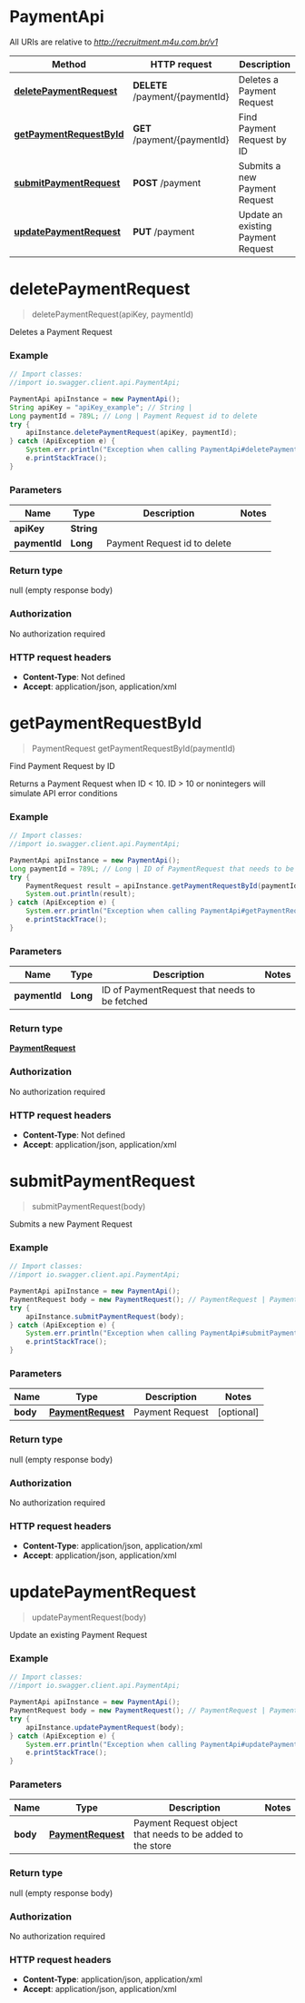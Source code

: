 # PaymentApi

All URIs are relative to *http://recruitment.m4u.com.br/v1*

Method | HTTP request | Description
------------- | ------------- | -------------
[**deletePaymentRequest**](PaymentApi.md#deletePaymentRequest) | **DELETE** /payment/{paymentId} | Deletes a Payment Request
[**getPaymentRequestById**](PaymentApi.md#getPaymentRequestById) | **GET** /payment/{paymentId} | Find Payment Request by ID
[**submitPaymentRequest**](PaymentApi.md#submitPaymentRequest) | **POST** /payment | Submits a new Payment Request
[**updatePaymentRequest**](PaymentApi.md#updatePaymentRequest) | **PUT** /payment | Update an existing Payment Request


<a name="deletePaymentRequest"></a>
# **deletePaymentRequest**
> deletePaymentRequest(apiKey, paymentId)

Deletes a Payment Request



### Example
```java
// Import classes:
//import io.swagger.client.api.PaymentApi;

PaymentApi apiInstance = new PaymentApi();
String apiKey = "apiKey_example"; // String | 
Long paymentId = 789L; // Long | Payment Request id to delete
try {
    apiInstance.deletePaymentRequest(apiKey, paymentId);
} catch (ApiException e) {
    System.err.println("Exception when calling PaymentApi#deletePaymentRequest");
    e.printStackTrace();
}
```

### Parameters

Name | Type | Description  | Notes
------------- | ------------- | ------------- | -------------
 **apiKey** | **String**|  |
 **paymentId** | **Long**| Payment Request id to delete |

### Return type

null (empty response body)

### Authorization

No authorization required

### HTTP request headers

 - **Content-Type**: Not defined
 - **Accept**: application/json, application/xml

<a name="getPaymentRequestById"></a>
# **getPaymentRequestById**
> PaymentRequest getPaymentRequestById(paymentId)

Find Payment Request by ID

Returns a Payment Request when ID &lt; 10.  ID &gt; 10 or nonintegers will simulate API error conditions

### Example
```java
// Import classes:
//import io.swagger.client.api.PaymentApi;

PaymentApi apiInstance = new PaymentApi();
Long paymentId = 789L; // Long | ID of PaymentRequest that needs to be fetched
try {
    PaymentRequest result = apiInstance.getPaymentRequestById(paymentId);
    System.out.println(result);
} catch (ApiException e) {
    System.err.println("Exception when calling PaymentApi#getPaymentRequestById");
    e.printStackTrace();
}
```

### Parameters

Name | Type | Description  | Notes
------------- | ------------- | ------------- | -------------
 **paymentId** | **Long**| ID of PaymentRequest that needs to be fetched |

### Return type

[**PaymentRequest**](PaymentRequest.md)

### Authorization

No authorization required

### HTTP request headers

 - **Content-Type**: Not defined
 - **Accept**: application/json, application/xml

<a name="submitPaymentRequest"></a>
# **submitPaymentRequest**
> submitPaymentRequest(body)

Submits a new Payment Request



### Example
```java
// Import classes:
//import io.swagger.client.api.PaymentApi;

PaymentApi apiInstance = new PaymentApi();
PaymentRequest body = new PaymentRequest(); // PaymentRequest | Payment Request
try {
    apiInstance.submitPaymentRequest(body);
} catch (ApiException e) {
    System.err.println("Exception when calling PaymentApi#submitPaymentRequest");
    e.printStackTrace();
}
```

### Parameters

Name | Type | Description  | Notes
------------- | ------------- | ------------- | -------------
 **body** | [**PaymentRequest**](PaymentRequest.md)| Payment Request | [optional]

### Return type

null (empty response body)

### Authorization

No authorization required

### HTTP request headers

 - **Content-Type**: application/json, application/xml
 - **Accept**: application/json, application/xml

<a name="updatePaymentRequest"></a>
# **updatePaymentRequest**
> updatePaymentRequest(body)

Update an existing Payment Request



### Example
```java
// Import classes:
//import io.swagger.client.api.PaymentApi;

PaymentApi apiInstance = new PaymentApi();
PaymentRequest body = new PaymentRequest(); // PaymentRequest | Payment Request object that needs to be added to the store
try {
    apiInstance.updatePaymentRequest(body);
} catch (ApiException e) {
    System.err.println("Exception when calling PaymentApi#updatePaymentRequest");
    e.printStackTrace();
}
```

### Parameters

Name | Type | Description  | Notes
------------- | ------------- | ------------- | -------------
 **body** | [**PaymentRequest**](PaymentRequest.md)| Payment Request object that needs to be added to the store |

### Return type

null (empty response body)

### Authorization

No authorization required

### HTTP request headers

 - **Content-Type**: application/json, application/xml
 - **Accept**: application/json, application/xml

